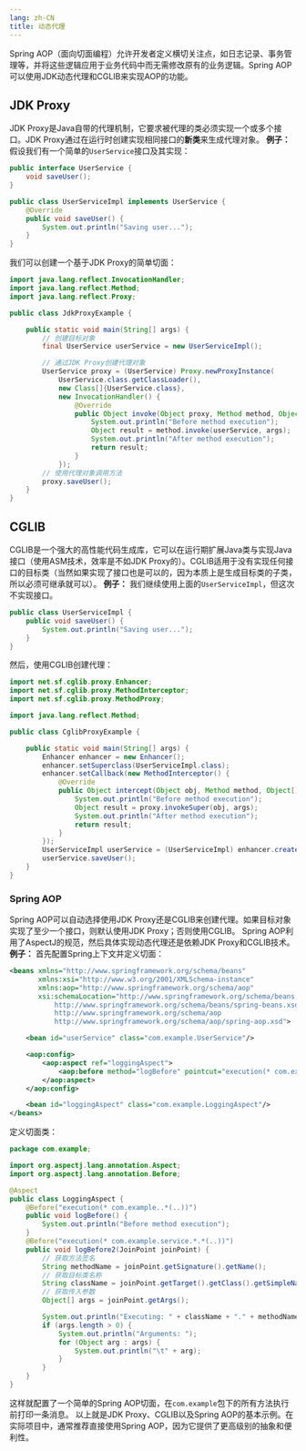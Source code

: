 ```yaml
---
lang: zh-CN
title: 动态代理
---
```

Spring AOP（面向切面编程）允许开发者定义横切关注点，如日志记录、事务管理等，并将这些逻辑应用于业务代码中而无需修改原有的业务逻辑。Spring AOP可以使用JDK动态代理和CGLIB来实现AOP的功能。
## JDK Proxy

JDK Proxy是Java自带的代理机制，它要求被代理的类必须实现一个或多个接口。JDK Proxy通过在运行时创建实现相同接口的**新类**来生成代理对象。
**例子：**
假设我们有一个简单的`UserService`接口及其实现：
```Java
public interface UserService {
    void saveUser();
}

public class UserServiceImpl implements UserService {
    @Override
    public void saveUser() {
        System.out.println("Saving user...");
    }
}
```
我们可以创建一个基于JDK Proxy的简单切面：
```Java
import java.lang.reflect.InvocationHandler;
import java.lang.reflect.Method;
import java.lang.reflect.Proxy;

public class JdkProxyExample {

    public static void main(String[] args) {
        // 创建目标对象
        final UserService userService = new UserServiceImpl();

        // 通过JDK Proxy创建代理对象
        UserService proxy = (UserService) Proxy.newProxyInstance(
            UserService.class.getClassLoader(),
            new Class[]{UserService.class},
            new InvocationHandler() {
                @Override
                public Object invoke(Object proxy, Method method, Object[] args) throws Throwable {
                    System.out.println("Before method execution");
                    Object result = method.invoke(userService, args);
                    System.out.println("After method execution");
                    return result;
                }
            });
        // 使用代理对象调用方法
        proxy.saveUser();
    }
}
```

## CGLIB

CGLIB是一个强大的高性能代码生成库，它可以在运行期扩展Java类与实现Java接口（使用ASM技术，效率是不如JDK Proxy的）。CGLIB适用于没有实现任何接口的目标类（当然如果实现了接口也是可以的，因为本质上是生成目标类的子类，所以必须可继承就可以）。
**例子：**
我们继续使用上面的`UserServiceImpl`，但这次不实现接口。
```Java
public class UserServiceImpl {
    public void saveUser() {
        System.out.println("Saving user...");
    }
}
```
然后，使用CGLIB创建代理：
```Java
import net.sf.cglib.proxy.Enhancer;
import net.sf.cglib.proxy.MethodInterceptor;
import net.sf.cglib.proxy.MethodProxy;

import java.lang.reflect.Method;

public class CglibProxyExample {

    public static void main(String[] args) {
        Enhancer enhancer = new Enhancer();
        enhancer.setSuperclass(UserServiceImpl.class);
        enhancer.setCallback(new MethodInterceptor() {
            @Override
            public Object intercept(Object obj, Method method, Object[] args, MethodProxy proxy) throws Throwable {
                System.out.println("Before method execution");
                Object result = proxy.invokeSuper(obj, args);
                System.out.println("After method execution");
                return result;
            }
        });
        UserServiceImpl userService = (UserServiceImpl) enhancer.create();
        userService.saveUser();
    }
}
```

### Spring AOP

Spring AOP可以自动选择使用JDK Proxy还是CGLIB来创建代理。如果目标对象实现了至少一个接口，则默认使用JDK Proxy；否则使用CGLIB。
Spring AOP利用了AspectJ的规范，然后具体实现动态代理还是依赖JDK Proxy和CGLIB技术。
**例子：**
首先配置Spring上下文并定义切面：
```XML
<beans xmlns="http://www.springframework.org/schema/beans"
       xmlns:xsi="http://www.w3.org/2001/XMLSchema-instance"
       xmlns:aop="http://www.springframework.org/schema/aop"
       xsi:schemaLocation="http://www.springframework.org/schema/beans
           http://www.springframework.org/schema/beans/spring-beans.xsd
           http://www.springframework.org/schema/aop
           http://www.springframework.org/schema/aop/spring-aop.xsd">

    <bean id="userService" class="com.example.UserService"/>

    <aop:config>
        <aop:aspect ref="loggingAspect">
            <aop:before method="logBefore" pointcut="execution(* com.example..*(..))"/>
        </aop:aspect>
    </aop:config>

    <bean id="loggingAspect" class="com.example.LoggingAspect"/>
</beans>
```
定义切面类：
```Java
package com.example;

import org.aspectj.lang.annotation.Aspect;
import org.aspectj.lang.annotation.Before;

@Aspect
public class LoggingAspect {
    @Before("execution(* com.example..*(..))")
    public void logBefore() {
        System.out.println("Before method execution");
    }
    @Before("execution(* com.example.service.*.*(..))")
    public void logBefore2(JoinPoint joinPoint) {
        // 获取方法签名
        String methodName = joinPoint.getSignature().getName();
        // 获取目标类名称
        String className = joinPoint.getTarget().getClass().getSimpleName();
        // 获取传入参数
        Object[] args = joinPoint.getArgs();

        System.out.println("Executing: " + className + "." + methodName + "()");
        if (args.length > 0) {
            System.out.println("Arguments: ");
            for (Object arg : args) {
                System.out.println("\t" + arg);
            }
        }
    }
}
```
这样就配置了一个简单的Spring AOP切面，在`com.example`包下的所有方法执行前打印一条消息。
以上就是JDK Proxy、CGLIB以及Spring AOP的基本示例。在实际项目中，通常推荐直接使用Spring AOP，因为它提供了更高级别的抽象和便利性。